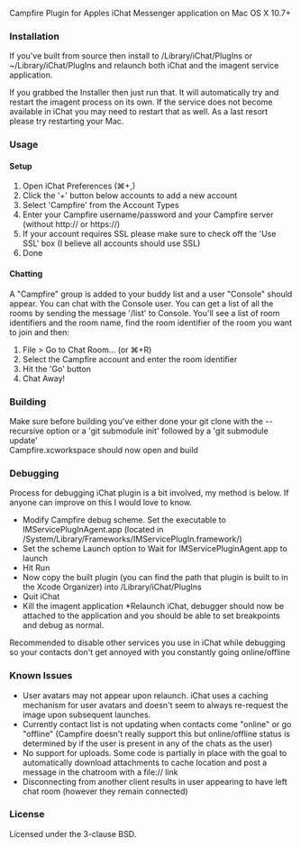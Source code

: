 Campfire Plugin for Apples iChat Messenger application on Mac OS X 10.7+

### Installation
If you've built from source then install to /Library/iChat/PlugIns or ~/Library/iChat/PlugIns and relaunch both iChat and the imagent service application.

If you grabbed the Installer then just run that. It will automatically try and restart the imagent process on its own. If the service does not become available in iChat you may need to restart that as well. As a last resort please try restarting your Mac.

### Usage
#### Setup
1. Open iChat Preferences (&#8984;+,)
2. Click the '+' button below accounts to add a new account
3. Select 'Campfire' from the Account Types
4. Enter your Campfire username/password and your Campfire server (without http:// or https://)
5. If your account requires SSL please make sure to check off the 'Use SSL' box (I believe all accounts should use SSL)
6. Done

#### Chatting
A "Campfire" group is added to your buddy list and a user "Console" should appear. You can chat with the Console user. You can get a list of all the rooms by sending the message '/list' to Console. You'll see a list of room identifiers and the room name, find the room identifier of the room you want to join and then:

1. File > Go to Chat Room… (or &#8984;+R)
2. Select the Campfire account and enter the room identifier
3. Hit the 'Go' button
4. Chat Away!

### Building
Make sure before building you've either done your git clone with the --recursive option or a 'git submodule init' followed by a 'git submodule update'  
Campfire.xcworkspace should now open and build

### Debugging
Process for debugging iChat plugin is a bit involved, my method is below. If anyone can improve on this I would love to know.

* Modify Campfire debug scheme. Set the executable to IMServicePlugInAgent.app (located in /System/Library/Frameworks/IMServicePlugIn.framework/)
* Set the scheme Launch option to Wait for IMServicePluginAgent.app to launch
* Hit Run
* Now copy the built plugin (you can find the path that plugin is built to in the Xcode Organizer) into /Library/iChat/PlugIns
* Quit iChat
* Kill the imagent application
*Relaunch iChat, debugger should now be attached to the application and you should be able to set breakpoints and debug as normal.

Recommended to disable other services you use in iChat while debugging so your contacts don't get annoyed with you constantly going online/offline

### Known Issues
* User avatars may not appear upon relaunch. iChat uses a caching mechanism for user avatars and doesn't seem to always re-request the image upon subsequent launches.
* Currently contact list is not updating when contacts come "online" or go "offline" (Campfire doesn't really support this but online/offline status is determined by if the user is present in any of the chats as the user)
* No support for uploads. Some code is partially in place with the goal to automatically download attachments to cache location and post a message in the chatroom with a file:// link
* Disconnecting from another client results in user appearing to have left chat room (however they remain connected)

### License
Licensed under the 3-clause BSD.